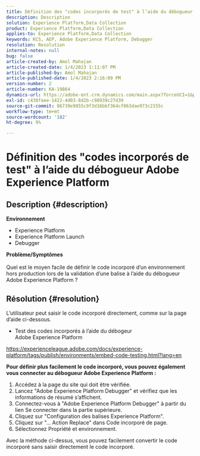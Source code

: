 ```yaml
---
title: Définition des "codes incorporés de test" à l’aide du débogueur Adobe Experience Platform
description: Description
solution: Experience Platform,Data Collection
product: Experience Platform,Data Collection
applies-to: Experience Platform,Data Collection
keywords: KCS, AEP, Adobe Experience Platform, Debugger
resolution: Resolution
internal-notes: null
bug: false
article-created-by: Amol Mahajan
article-created-date: 1/4/2023 1:11:07 PM
article-published-by: Amol Mahajan
article-published-date: 1/4/2023 2:16:09 PM
version-number: 2
article-number: KA-19864
dynamics-url: https://adobe-ent.crm.dynamics.com/main.aspx?forceUCI=1&pagetype=entityrecord&etn=knowledgearticle&id=9d41f23a-318c-ed11-81ad-6045bd0061cb
exl-id: c438faee-1422-4d03-8d2b-c98939c27d39
source-git-commit: 86739e9855c9f3d16bbf364cf063dae973c2155c
workflow-type: tm+mt
source-wordcount: '182'
ht-degree: 9%

---
```


# Définition des &quot;codes incorporés de test&quot; à l’aide du débogueur Adobe Experience Platform

## Description {#description}

<b>Environnement</b>
- Experience Platform
- Experience Platform Launch
- Debugger



<b>Problème/Symptômes</b><br><br>Quel est le moyen facile de définir le code incorporé d’un environnement hors production lors de la validation d’une balise à l’aide du débogueur Adobe Experience Platform ?<br>

## Résolution {#resolution}

L’utilisateur peut saisir le code incorporé directement, comme sur la page d’aide ci-dessous.
- Test des codes incorporés à l’aide du débogeur Adobe Experience Platform


https://experienceleague.adobe.com/docs/experience-platform/tags/publish/environments/embed-code-testing.html?lang=en

<b>Pour définir plus facilement le code incorporé, vous pouvez également vous connecter au débogueur Adobe Experience Platform :</b>

1. Accédez à la page du site qui doit être vérifiée.
2. Lancez &quot;Adobe Experience Platform Debugger&quot; et vérifiez que les informations de résumé s’affichent.
3. Connectez-vous à &quot;Adobe Experience Platform Debugger&quot; à partir du lien Se connecter dans la partie supérieure.
4. Cliquez sur &quot;Configuration des balises Experience Platform&quot;.
5. Cliquez sur &quot;... Action Replace&quot; dans Code incorporé de page.
6. Sélectionnez Propriété et environnement.


Avec la méthode ci-dessus, vous pouvez facilement convertir le code incorporé sans saisir directement le code incorporé.
